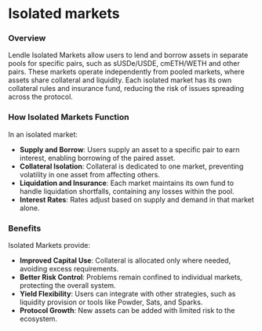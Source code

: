 # Isolated markets

### Overview <a href="#overview" id="overview"></a>

Lendle Isolated Markets allow users to lend and borrow assets in separate pools for specific pairs, such as sUSDe/USDE, cmETH/WETH and other pairs. These markets operate independently from pooled markets, where assets share collateral and liquidity. Each isolated market has its own collateral rules and insurance fund, reducing the risk of issues spreading across the protocol.​

### How Isolated Markets Function <a href="#how-isolated-markets-function" id="how-isolated-markets-function"></a>

In an isolated market:

* **Supply and Borrow**: Users supply an asset to a specific pair to earn interest, enabling borrowing of the paired asset.
* **Collateral Isolation**: Collateral is dedicated to one market, preventing volatility in one asset from affecting others.
* **Liquidation and Insurance**: Each market maintains its own fund to handle liquidation shortfalls, containing any losses within the pool.
* **Interest Rates**: Rates adjust based on supply and demand in that market alone.

### Benefits <a href="#benefits" id="benefits"></a>

Isolated Markets provide:

* **Improved Capital Use**: Collateral is allocated only where needed, avoiding excess requirements.
* **Better Risk Control**: Problems remain confined to individual markets, protecting the overall system.
* **Yield Flexibility**: Users can integrate with other strategies, such as liquidity provision or tools like Powder, Sats, and Sparks.
* **Protocol Growth**: New assets can be added with limited risk to the ecosystem.

​
